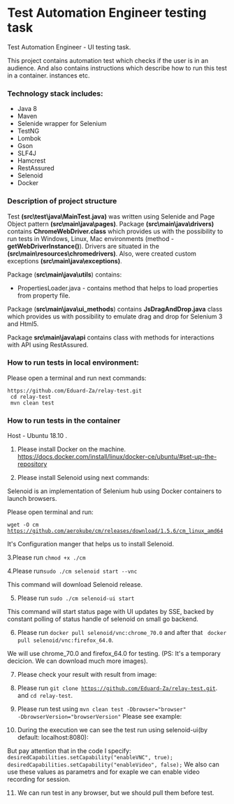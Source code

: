 # Test Automation Engineer testing task
Test Automation Engineer - UI testing task.

This project contains automation test which checks if the user is in an audience.
And also contains instructions which describe how to run this test in a container.
instances etc.

<h3>Technology stack includes:</h3>
<ul>
<li>Java 8</li>
<li>Maven</li>
<li>Selenide wrapper for Selenium</li>
<li>TestNG</li>
<li>Lombok</li>
<li>Gson</li>
<li>SLF4J</li>
<li>Hamcrest</li>
<li>RestAssured</li>
<li>Selenoid</li>
<li>Docker</li>
</ul>

<h3>Description of project structure</h3>

Test <b>(src\test\java\MainTest.java)</b> was written using Selenide and Page Object pattern <b>(src\main\java\pages)</b>.
Package <b>(src\main\java\drivers)</b> contains <b>ChromeWebDriver.class</b> which provides us with the possibility to
run tests in Windows, Linux, Mac environments (method - <b>getWebDriverInstance()</b>). 
Drivers are situated in the <b>(src\main\resources\chromedrivers)</b>.
Also, were created custom exceptions <b>(src\main\java\exceptions)</b>.

Package (<b>src\main\java\utils</b>) contains:
<ul>
<li>PropertiesLoader.java - contains method that helps to load properties from property file.</li>
</ul>

Package (<b>src\main\java\ui_methods</b>) contains <b>JsDragAndDrop.java</b> class which provides us with possibility
to emulate drag and drop for Selenium 3 and Html5.

Package <b>src\main\java\api</b> contains class with methods for interactions with API using RestAssured.

<h3>How to run tests in local environment:</h3>

<p>Please open a terminal and run next commands:</p>
<code>https://github.com/Eduard-Za/relay-test.git</code><br/>
<code> cd relay-test</code><br/>
<code> mvn clean test</code><br/>

<h3>How to run tests in the container</h3>

Host - Ubuntu 18.10 .

1. Please install Docker on the machine.<br>
https://docs.docker.com/install/linux/docker-ce/ubuntu/#set-up-the-repository

2. Please install Selenoid using next commands:

Selenoid is an implementation of Selenium hub using Docker containers to launch browsers.

Please open terminal and run:

<code>wget -O cm https://github.com/aerokube/cm/releases/download/1.5.6/cm_linux_amd64</code>

It's Configuration manger that helps us to install Selenoid.

3.Please run <code>chmod +x ./cm</code>

4.Please run<code>sudo ./cm selenoid start --vnc</code>

This command will download Selenoid release.

5. Please run <code>sudo ./cm selenoid-ui start</code>

This command will start status page with UI updates by SSE, backed by constant polling of status handle of selenoid on small go backend.

6. Please run <code>docker pull selenoid/vnc:chrome_70.0</code>
and after that <code> docker pull selenoid/vnc:firefox_64.0</code>.

We will use chrome_70.0 and firefox_64.0 for testing.
(PS: It's a temporary decicion. We can download much more images).

7. Please check your result with result from image:



8. Please run <code>git clone https://github.com/Eduard-Za/relay-test.git</code>.
          and <code>cd relay-test</code>.
9. Please run test using <code>mvn clean test -Dbrowser="browser" -DbrowserVersion="browserVersion"</code>
Please see example:
       

10. During the execution we can see the test run using selenoid-ui(by default: localhost:8080):

But pay attention that in the code I specify:
<code>desiredCapabilities.setCapability("enableVNC", true);
      desiredCapabilities.setCapability("enableVideo", false);</code>
We also can use these values as parametrs and for exaple we can enable video recording for session.    
     


11. We can run test in any browser, but we should pull them before test.

